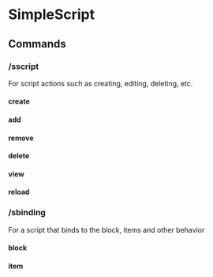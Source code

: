 # SimpleScript

## Commands
### /sscript
  For script actions such as creating, editing, deleting, etc.
#### create
#### add
#### remove
#### delete
#### view
#### reload
### /sbinding
  For a script that binds to the block, items and other behavior
#### block
#### item
